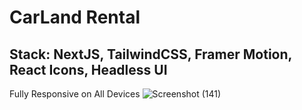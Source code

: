# CarLand Rental 
## Stack: **NextJS**, **TailwindCSS, Framer Motion, React Icons, Headless UI**
Fully Responsive on All Devices 
![Screenshot (141)](https://github.com/cjpanda/CarlandRental/assets/107156444/0b97b4e6-07b5-4f54-a3d0-578feacecea6)


